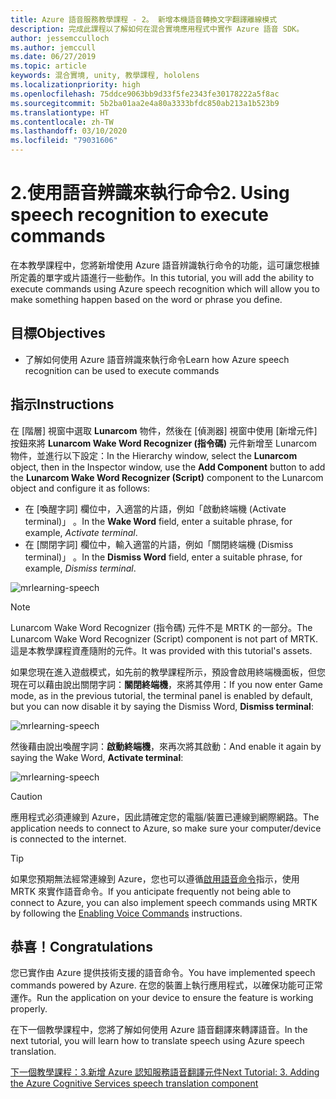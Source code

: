 ```yaml
---
title: Azure 語音服務教學課程 - 2。 新增本機語音轉換文字翻譯離線模式
description: 完成此課程以了解如何在混合實境應用程式中實作 Azure 語音 SDK。
author: jessemcculloch
ms.author: jemccull
ms.date: 06/27/2019
ms.topic: article
keywords: 混合實境, unity, 教學課程, hololens
ms.localizationpriority: high
ms.openlocfilehash: 75ddce9063bb9d33f5fe2343fe30178222a5f8ac
ms.sourcegitcommit: 5b2ba01aa2e4a80a3333bfdc850ab213a1b523b9
ms.translationtype: HT
ms.contentlocale: zh-TW
ms.lasthandoff: 03/10/2020
ms.locfileid: "79031606"
---
```

# <a name="2-using-speech-recognition-to-execute-commands"></a><span data-ttu-id="902f8-105">2.使用語音辨識來執行命令</span><span class="sxs-lookup"><span data-stu-id="902f8-105">2. Using speech recognition to execute commands</span></span>

<span data-ttu-id="902f8-106">在本教學課程中，您將新增使用 Azure 語音辨識執行命令的功能，這可讓您根據所定義的單字或片語進行一些動作。</span><span class="sxs-lookup"><span data-stu-id="902f8-106">In this tutorial, you will add the ability to execute commands using Azure speech recognition which will allow you to make something happen based on the word or phrase you define.</span></span>

## <a name="objectives"></a><span data-ttu-id="902f8-107">目標</span><span class="sxs-lookup"><span data-stu-id="902f8-107">Objectives</span></span>

* <span data-ttu-id="902f8-108">了解如何使用 Azure 語音辨識來執行命令</span><span class="sxs-lookup"><span data-stu-id="902f8-108">Learn how Azure speech recognition can be used to execute commands</span></span>

## <a name="instructions"></a><span data-ttu-id="902f8-109">指示</span><span class="sxs-lookup"><span data-stu-id="902f8-109">Instructions</span></span>

<span data-ttu-id="902f8-110">在 [階層] 視窗中選取 **Lunarcom** 物件，然後在 [偵測器] 視窗中使用 [新增元件]  按鈕來將 **Lunarcom Wake Word Recognizer (指令碼)** 元件新增至 Lunarcom 物件，並進行以下設定：</span><span class="sxs-lookup"><span data-stu-id="902f8-110">In the Hierarchy window, select the **Lunarcom** object, then in the Inspector window, use the **Add Component** button to add the **Lunarcom Wake Word Recognizer (Script)** component to the Lunarcom object and configure it as follows:</span></span>

* <span data-ttu-id="902f8-111">在 [喚醒字詞]  欄位中，入適當的片語，例如「啟動終端機 (Activate terminal)」  。</span><span class="sxs-lookup"><span data-stu-id="902f8-111">In the **Wake Word** field, enter a suitable phrase, for example, _Activate terminal_.</span></span>
* <span data-ttu-id="902f8-112">在 [關閉字詞]  欄位中，輸入適當的片語，例如「關閉終端機 (Dismiss terminal)」  。</span><span class="sxs-lookup"><span data-stu-id="902f8-112">In the **Dismiss Word** field, enter a suitable phrase, for example, _Dismiss terminal_.</span></span>

![mrlearning-speech](images/mrlearning-speech/tutorial2-section1-step1-1.png)

> [!NOTE]
> <span data-ttu-id="902f8-114">Lunarcom Wake Word Recognizer (指令碼) 元件不是 MRTK 的一部分。</span><span class="sxs-lookup"><span data-stu-id="902f8-114">The Lunarcom Wake Word Recognizer (Script) component is not part of MRTK.</span></span> <span data-ttu-id="902f8-115">這是本教學課程資產隨附的元件。</span><span class="sxs-lookup"><span data-stu-id="902f8-115">It was provided with this tutorial's assets.</span></span>

<span data-ttu-id="902f8-116">如果您現在進入遊戲模式，如先前的教學課程所示，預設會啟用終端機面板，但您現在可以藉由說出關閉字詞：**關閉終端機**，來將其停用：</span><span class="sxs-lookup"><span data-stu-id="902f8-116">If you now enter Game mode, as in the previous tutorial, the terminal panel is enabled by default, but you can now disable it by saying the Dismiss Word, **Dismiss terminal**:</span></span>

![mrlearning-speech](images/mrlearning-speech/tutorial2-section1-step1-2.png)

<span data-ttu-id="902f8-118">然後藉由說出喚醒字詞：**啟動終端機**，來再次將其啟動：</span><span class="sxs-lookup"><span data-stu-id="902f8-118">And enable it again by saying the Wake Word, **Activate terminal**:</span></span>

![mrlearning-speech](images/mrlearning-speech/tutorial2-section1-step1-3.png)

> [!CAUTION]
> <span data-ttu-id="902f8-120">應用程式必須連線到 Azure，因此請確定您的電腦/裝置已連線到網際網路。</span><span class="sxs-lookup"><span data-stu-id="902f8-120">The application needs to connect to Azure, so make sure your computer/device is connected to the internet.</span></span>

> [!TIP]
> <span data-ttu-id="902f8-121">如果您預期無法經常連線到 Azure，您也可以遵循[啟用語音命令](mrlearning-base-ch5.md#enabling-voice-commands)指示，使用 MRTK 來實作語音命令。</span><span class="sxs-lookup"><span data-stu-id="902f8-121">If you anticipate frequently not being able to connect to Azure, you can also implement speech commands using MRTK by following the [Enabling Voice Commands](mrlearning-base-ch5.md#enabling-voice-commands) instructions.</span></span>

## <a name="congratulations"></a><span data-ttu-id="902f8-122">恭喜！</span><span class="sxs-lookup"><span data-stu-id="902f8-122">Congratulations</span></span>

<span data-ttu-id="902f8-123">您已實作由 Azure 提供技術支援的語音命令。</span><span class="sxs-lookup"><span data-stu-id="902f8-123">You have implemented speech commands powered by Azure.</span></span> <span data-ttu-id="902f8-124">在您的裝置上執行應用程式，以確保功能可正常運作。</span><span class="sxs-lookup"><span data-stu-id="902f8-124">Run the application on your device to ensure the feature is working properly.</span></span>

<span data-ttu-id="902f8-125">在下一個教學課程中，您將了解如何使用 Azure 語音翻譯來轉譯語音。</span><span class="sxs-lookup"><span data-stu-id="902f8-125">In the next tutorial, you will learn how to translate speech using Azure speech translation.</span></span>

[<span data-ttu-id="902f8-126">下一個教學課程：3.新增 Azure 認知服務語音翻譯元件</span><span class="sxs-lookup"><span data-stu-id="902f8-126">Next Tutorial: 3. Adding the Azure Cognitive Services speech translation component</span></span>](mrlearning-speechSDK-ch3.md)
